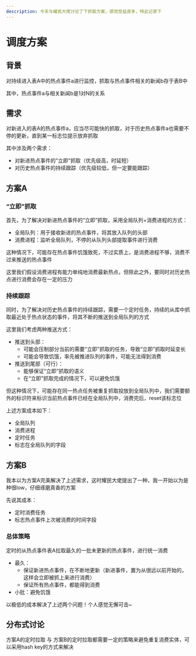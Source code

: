 ```yaml
---
description: 今天与耀民大佬讨论了下抓取方案，感觉受益良多，特此记录下
---
```


# 调度方案

## 背景

对持续进入表A中的热点事件a进行监控，抓取与热点事件相关的新闻b存于表B中

其中，热点事件a与相关新闻b是1对N的关系

## 需求

对新进入的表A的热点事件a，应当尽可能快的抓取，对于历史热点事件a也需要不停的更新，直到某一标志位提示放弃抓取

其中涉及两个需求：

* 对新进热点事件的”立即“抓取（优先级高，时延短）
* 对历史热点事件的持续跟踪（优先级较低，但一定要能跟踪）

## 方案A

### “立即”抓取

首先，为了解决对新进热点事件的“立即”抓取，采用全局队列+消费进程的方式：

* 全局队列：用于接收新进的热点事件，将其放入队列的头部
* 消费进程：监听全局队列，不停的从队列头部提取事件进行消费

这种情况下，可能存在热点事件饥饿致死，不过实质上，是消费进程不够，消费不过来推送的热点事件

这里我们假设消费进程有能力单纯地消费最新热点，但除此之外，要同时对历史热点进行消费会存在一定的压力

### 持续跟踪

同时，为了解决对历史热点事件的持续跟踪，需要一个定时任务，持续的从库中抓取最近处于热点状态的事件，将其不断的推送到全局队列的方式

这里我们考虑两种推送方式：

* 推送到头部：
  * 可能会压制部分当前的需要“立即”抓取的任务，导致“立即”抓取时延变长
  * 可能会导致饥饿，率先被推进队列的事件，可能无法得到消费
* 推送到尾部（可行）：
  * 能够保证“立即”抓取的语义
  * 在“立即”抓取完成的情况下，可以避免饥饿

但这种情况下，可能存在同一热点任务被重复抓取投放到全局队列中，我们需要额外的标识符来标识当前热点事件已经在全局队列中，消费完后，reset该标志位

上述方案成本如下：

* 全局队列
* 消费进程
* 定时任务
* 标志在全局队列的字段

## 方案B

我本以为方案A完美解决了上述需求，这时耀民大佬提出了一种，我一开始以为是种很low，仔细琢磨真香的方案

先说其成本：

* 定时消费任务
* 标志热点事件上次被消费的时间字段

### 总体策略

定时的从热点事件表A拉取最久的一批未更新的热点事件，进行统一消费

* 最久：
  * 保证新进热点事件，在不断地更新（新进事件，置为从很远以前开始的，这样会立即被抓上来进行消费）
  * 保证所有热点事件，都能得到消费
* 小批：避免饥饿

以极低的成本解决了上述两个问题！个人感觉无懈可击~

## 分布式讨论

方案A的定时拉取 与 方案B的定时拉取都需要一定的策略来避免重复消费实体，可以采用hash key的方式来解决

